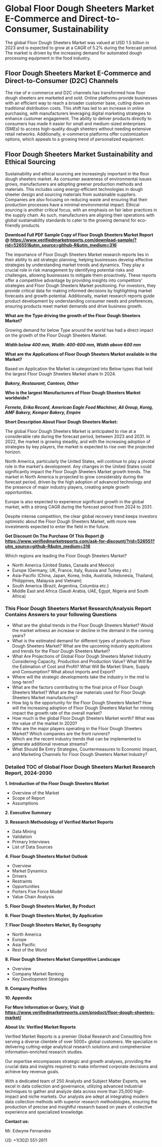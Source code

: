 <h1>Global Floor Dough Sheeters Market E-Commerce and Direct-to-Consumer, Sustainability</h1><p class=""><p>The global Floor Dough Sheeters Market was valued at USD 1.5 billion in 2023 and is expected to grow at a CAGR of 5.2% during the forecast period. The market is driven by the increasing demand for automated dough processing equipment in the food industry.</p> <h2>Floor Dough Sheeters Market E-Commerce and Direct-to-Consumer (D2C) Channels</h2> <p>The rise of e-commerce and D2C channels has transformed how floor dough sheeters are marketed and sold. Online platforms provide businesses with an efficient way to reach a broader customer base, cutting down on traditional distribution costs. This shift has led to an increase in online purchasing, with manufacturers leveraging digital marketing strategies to enhance customer engagement. The ability to deliver products directly to consumers has made it easier for small and medium-sized enterprises (SMEs) to access high-quality dough sheeters without needing extensive retail networks. Additionally, e-commerce platforms offer customization options, which appeals to a growing trend of personalized equipment.</p> <h2>Floor Dough Sheeters Market Sustainability and Ethical Sourcing</h2> <p>Sustainability and ethical sourcing are increasingly important in the floor dough sheeters market. As consumer awareness of environmental issues grows, manufacturers are adopting greener production methods and materials. This includes using energy-efficient technologies in dough sheeter design and sourcing materials from sustainable suppliers. Companies are also focusing on reducing waste and ensuring that their production processes have a minimal environmental impact. Ethical sourcing is another critical focus, with an emphasis on fair labor practices in the supply chain. As such, manufacturers are aligning their operations with global sustainability standards to cater to the growing demand for eco-friendly products.</p> </p><p class=""><strong>Download Full PDF Sample Copy of Floor Dough Sheeters Market Report @ <a href="https://www.verifiedmarketreports.com/download-sample/?rid=526551&utm_source=github-R&utm_medium=316" target="_blank">https://www.verifiedmarketreports.com/download-sample/?rid=526551&utm_source=github-R&utm_medium=316</a></strong></p><p>The importance of&nbsp;Floor Dough Sheeters Market research reports lies in their ability to aid strategic planning, helping businesses develop effective strategies by understanding market trends and dynamics. They play a crucial role in risk management by identifying potential risks and challenges, allowing businesses to mitigate them proactively. These reports offer a competitive advantage by providing insights into competitors' strategies and Floor Dough Sheeters Market positioning. For investors, they provide critical data for making informed decisions by highlighting market forecasts and growth potential. Additionally, market research reports guide product development by understanding consumer needs and preferences, ensuring products meet market demands and drive business growth.</p><p><strong>What are the&nbsp;Type driving the growth of the Floor Dough Sheeters Market?</strong></p><p id="" class="">Growing demand for below Type around the world has had a direct impact on the growth of the Floor Dough Sheeters Market:</p><p class=""><em><strong>Width below 400 mm, Width: 400-600 mm, Width above 600 mm</strong></em></p><p class=""><strong>What are the&nbsp;Applications&nbsp;of Floor Dough Sheeters Market available in the Market?</strong></p><p id="" class="">Based on Application the Market is categorized into Below types that held the largest Floor Dough Sheeters Market share In 2024.</p><p class=""><em><strong>Bakery, Restaurant, Canteen, Other</strong></em></p><p class=""><strong>Who is the largest Manufacturers of Floor Dough Sheeters Market worldwide?</strong></p><p><em><strong>Ferneto, Erika Record, American Eagle Food Machiner, Ali Group, Konig, AMF Bakery, Kemper Bakery, Empire</strong></em></p><p id="" class=""><strong>Short Description About Floor Dough Sheeters Market:</strong></p><p>The global Floor Dough Sheeters Market is anticipated to rise at a considerable rate during the forecast period, between 2023 and 2031. In 2022, the market is growing steadily, and with the increasing adoption of strategies by key players, the market is expected to rise over the projected horizon.</p><p>North America, particularly the United States, will continue to play a pivotal role in the market's development. Any changes in the United States could significantly impact the Floor Dough Sheeters Market growth trends. The market in North America is projected to grow considerably during the forecast period, driven by the high adoption of advanced technology and the presence of major industry players, creating ample growth opportunities.</p><p>Europe is also expected to experience significant growth in the global market, with a strong CAGR during the forecast period from 2024 to 2031.</p><p>Despite intense competition, the clear global recovery trend keeps investors optimistic about the Floor Dough Sheeters Market, with more new investments expected to enter the field in the future.</p><p id="" class=""><strong>Get Discount On The Purchase Of This Report @ <a href="https://www.verifiedmarketreports.com/ask-for-discount/?rid=526551?utm_source=github-R&utm_medium=316" target="_blank">https://www.verifiedmarketreports.com/ask-for-discount/?rid=526551?utm_source=github-R&utm_medium=316</a></strong></p><p class="">Which regions are leading the Floor Dough Sheeters Market?</p><ul><li>North America (United States, Canada and Mexico)</li><li>Europe (Germany, UK, France, Italy, Russia and Turkey etc.)</li><li>Asia-Pacific (China, Japan, Korea, India, Australia, Indonesia, Thailand, Philippines, Malaysia and Vietnam)</li><li>South America (Brazil, Argentina, Columbia etc.)</li><li>Middle East and Africa (Saudi Arabia, UAE, Egypt, Nigeria and South Africa)</li></ul><h3 id="" class="">This Floor Dough Sheeters Market Research/Analysis Report Contains Answers to your following Questions</h3><ul><li>What are the global trends in the Floor Dough Sheeters Market? Would the market witness an increase or decline in the demand in the coming years?</li><li>What is the estimated demand for different types of products in Floor Dough Sheeters Market? What are the upcoming industry applications and trends for the Floor Dough Sheeters Market?</li><li>What Are Projections of Global Floor Dough Sheeters Market Industry Considering Capacity, Production and Production Value? What Will Be the Estimation of Cost and Profit? What Will Be Market Share, Supply and Consumption? What about imports and Export?</li><li>Where will the strategic developments take the industry in the mid to long-term?</li><li>What are the factors contributing to the final price of Floor Dough Sheeters Market? What are the raw materials used for Floor Dough Sheeters Market manufacturing?</li><li>How big is the opportunity for the Floor Dough Sheeters Market? How will the increasing adoption of Floor Dough Sheeters Market for mining impact the growth rate of the overall market?</li><li>How much is the global Floor Dough Sheeters Market worth? What was the value of the market In 2020?</li><li>Who are the major players operating in the Floor Dough Sheeters Market? Which companies are the front runners?</li><li>Which are the recent industry trends that can be implemented to generate additional revenue streams?</li><li>What Should Be Entry Strategies, Countermeasures to Economic Impact, and Marketing Channels for Floor Dough Sheeters Market Industry?</li></ul><h3 id="" class="">Detailed TOC of Global Floor Dough Sheeters Market Research Report, 2024-2030</h3><p id="" class=""><strong>1. Introduction of the Floor Dough Sheeters Market</strong></p><ul><li>Overview of the Market</li><li>Scope of Report</li><li>Assumptions</li></ul><p id="" class=""><strong>2. Executive Summary</strong></p><p id="" class=""><strong>3. Research Methodology of Verified Market Reports</strong></p><ul><li>Data Mining</li><li>Validation</li><li>Primary Interviews</li><li>List of Data Sources</li></ul><p id="" class=""><strong>4. Floor Dough Sheeters Market Outlook</strong></p><ul><li>Overview</li><li>Market Dynamics</li><li>Drivers</li><li>Restraints</li><li>Opportunities</li><li>Porters Five Force Model</li><li>Value Chain Analysis</li></ul><p id="" class=""><strong>5. Floor Dough Sheeters Market, By Product</strong></p><p id="" class=""><strong>6. Floor Dough Sheeters Market, By Application</strong></p><p id="" class=""><strong>7. Floor Dough Sheeters Market, By Geography</strong></p><ul><li>North America</li><li>Europe</li><li>Asia Pacific</li><li>Rest of the World</li></ul><p id="" class=""><strong>8. Floor Dough Sheeters Market Competitive Landscape</strong></p><ul><li>Overview</li><li>Company Market Ranking</li><li>Key Development Strategies</li></ul><p id="" class=""><strong>9. Company Profiles</strong></p><p id="" class=""><strong>10. Appendix</strong></p><p id="" class=""><strong>For More Information or Query, Visit @ <a href="https://www.verifiedmarketreports.com/product/floor-dough-sheeters-market/" target="_blank">https://www.verifiedmarketreports.com/product/floor-dough-sheeters-market/</a></strong></p><p id="" class=""><strong>About Us: Verified Market Reports</strong></p><p id="" class="">Verified Market Reports is a premier Global Research and Consulting firm serving a diverse clientele of over 5000+ global customers. We specialize in delivering cutting-edge analytical research solutions and comprehensive information-enriched research studies.</p><p id="" class="">Our expertise encompasses strategic and growth analyses, providing the crucial data and insights required to make informed corporate decisions and achieve key revenue goals.</p><p id="" class="">With a dedicated team of 250 Analysts and Subject Matter Experts, we excel in data collection and governance, utilizing advanced industrial techniques to gather and analyze data across more than 25,000 high-impact and niche markets. Our analysts are adept at integrating modern data collection methods with superior research methodologies, ensuring the production of precise and insightful research based on years of collective experience and specialized knowledge.</p><p id="" class=""><strong>Contact us:</strong></p><p id="" class="">Mr. Edwyne Fernandes</p><p id="" class="">US: +1(302) 551-2611</p>